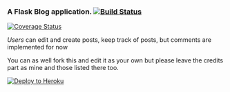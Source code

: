 ### A Flask Blog application. [![Build Status](https://travis-ci.org/Krafty-Coder/blog.svg?branch=master)](https://travis-ci.org) 

[![Coverage Status](https://coveralls.io/repos/github/Krafty-Coder/stackoverflow-lite/badge.svg?branch=master)](https://coveralls.io/github/Krafty-Coder/stackoverflow-lite?branch=master)

_Users_ can edit and create posts, keep track of posts, but comments are implemented for now

You can as well fork this and edit it as your own but please leave the credits part as mine and those listed there too.

[![Deploy to Heroku](https://www.herokucdn.com/deploy/button.png)](https://heroku.com/deploy)
